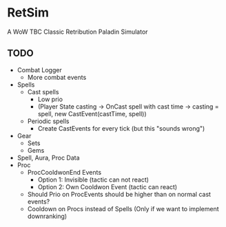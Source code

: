 # RetSim
A WoW TBC Classic Retribution Paladin Simulator
## TODO
* Combat Logger 
  * More combat events
* Spells
  * Cast spells
    * Low prio
    * (Player State casting -> OnCast spell with cast time -> casting = spell, new CastEvent(castTime, spell))
  * Periodic spells
    * Create CastEvents for every tick (but this "sounds wrong")
* Gear 
  * Sets
  * Gems
* Spell, Aura, Proc Data 
* Proc
  * ProcCooldwonEnd Events 
    * Option 1: Invisible (tactic can not react)
    * Option 2: Own Cooldwon Event (tactic can react)
  * Should Prio on ProcEvents should be higher than on normal cast events?
  * Cooldown on Procs instead of Spells (Only if we want to implement downranking)